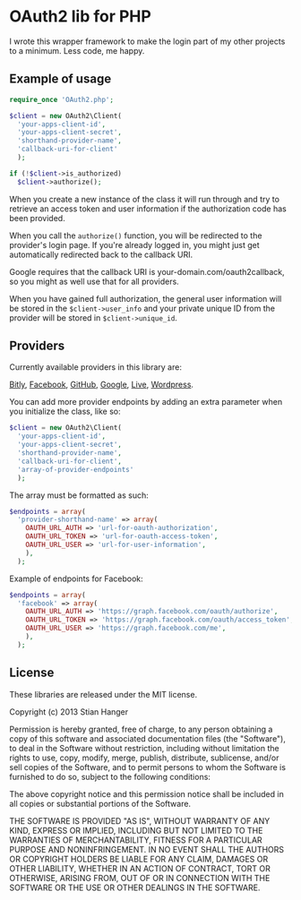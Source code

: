 # OAuth2 lib for PHP

I wrote this wrapper framework to make the login part of my other projects to a minimum.
Less code, me happy.

## Example of usage

```php
require_once 'OAuth2.php';

$client = new OAuth2\Client(
  'your-apps-client-id',
  'your-apps-client-secret',
  'shorthand-provider-name',
  'callback-uri-for-client'
  );

if (!$client->is_authorized)
  $client->authorize();
```

When you create a new instance of the class it will run through and try to retrieve an access token and user information if the authorization code has been provided.

When you call the `authorize()` function, you will be redirected to the provider's login page.
If you're already logged in, you might just get automatically redirected back to the callback URI.

Google requires that the callback URI is your-domain.com/oauth2callback, so you might as well use that for all providers.

When you have gained full authorization, the general user information will be stored in the `$client->user_info` and your private unique ID from the provider will be stored in `$client->unique_id`.

## Providers

Currently available providers in this library are:

[Bitly](http://dev.bitly.com/authentication.html),
[Facebook](https://developers.facebook.com/docs/),
[GitHub](http://developer.github.com/v3/),
[Google](http://code.google.com/more/),
[Live](http://msdn.microsoft.com/en-us/library/hh243647.aspx),
[Wordpress](http://developer.wordpress.com/docs/api/).

You can add more provider endpoints by adding an extra parameter when you initialize the class, like so:

```php
$client = new OAuth2\Client(
  'your-apps-client-id',
  'your-apps-client-secret',
  'shorthand-provider-name',
  'callback-uri-for-client',
  'array-of-provider-endpoints'
  );
```

The array must be formatted as such:

```php
$endpoints = array(
  'provider-shorthand-name' => array(
    OAUTH_URL_AUTH => 'url-for-oauth-authorization',
    OAUTH_URL_TOKEN => 'url-for-oauth-access-token',
    OAUTH_URL_USER => 'url-for-user-information',
    ),
  );
```

Example of endpoints for Facebook:

```php
$endpoints = array(
  'facebook' => array(
    OAUTH_URL_AUTH => 'https://graph.facebook.com/oauth/authorize',
    OAUTH_URL_TOKEN => 'https://graph.facebook.com/oauth/access_token',
    OAUTH_URL_USER => 'https://graph.facebook.com/me',
    ),
  );
```

## License

These libraries are released under the MIT license.

Copyright (c) 2013 Stian Hanger

Permission is hereby granted, free of charge, to any person obtaining a copy
of this software and associated documentation files (the "Software"), to deal
in the Software without restriction, including without limitation the rights
to use, copy, modify, merge, publish, distribute, sublicense, and/or sell
copies of the Software, and to permit persons to whom the Software is
furnished to do so, subject to the following conditions:

The above copyright notice and this permission notice shall be included in all
copies or substantial portions of the Software.

THE SOFTWARE IS PROVIDED "AS IS", WITHOUT WARRANTY OF ANY KIND, EXPRESS OR
IMPLIED, INCLUDING BUT NOT LIMITED TO THE WARRANTIES OF MERCHANTABILITY,
FITNESS FOR A PARTICULAR PURPOSE AND NONINFRINGEMENT. IN NO EVENT SHALL THE
AUTHORS OR COPYRIGHT HOLDERS BE LIABLE FOR ANY CLAIM, DAMAGES OR OTHER
LIABILITY, WHETHER IN AN ACTION OF CONTRACT, TORT OR OTHERWISE, ARISING FROM,
OUT OF OR IN CONNECTION WITH THE SOFTWARE OR THE USE OR OTHER DEALINGS IN
THE SOFTWARE.
